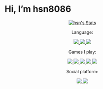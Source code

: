 # Hi, I’m hsn8086

<p align="center">
    <a href="https://github.com/hsn8086" class="rich-diff-level-one">
        <img src="https://github-readme-stats.vercel.app/api?username=hsn8086&title_color=333&text_color=777"
            alt="hsn's Stats">
    </a>
</p>

<p align="center">Language:</p>

<p align="center">
    <a href="https://www.python.org/" class="rich-diff-level-one">
        <img src="https://img.shields.io/badge/-python-3776AB?style=flat-square&logo=python&logoColor=ffffff">
    </a>
    <a href="https://kotlinlang.org/" class="rich-diff-level-one">
        <img src="https://img.shields.io/badge/-kotlin-7F52FF?style=flat-square&logo=kotlin&logoColor=ffffff">
    </a>
    <a href="https://www.java.com/" class="rich-diff-level-one">
        <img src="https://img.shields.io/badge/-Java-007396?style=flat-square&logo=java&logoColor=ffffff">
    </a>
</p>

<p align="center">Games I play:</p>

<p align="center">
    <a href="https://arcaea.lowiro.com/" class="rich-diff-level-one">
        <img src="https://img.shields.io/badge/Arc-aea-ffffff?style=flat-square&logo=Arcaea&logoColor=ffffff">
    </a>
    <a href="https://www.pigeongames.cn/phigros" class="rich-diff-level-one">
        <img src="https://img.shields.io/badge/-Phigros-4169E1?style=flat-square&logo=Phigros&logoColor=ffffff">
    </a>
    <a href="https://orzmic.fandom.com/wiki/Orzmic_Wiki" class="rich-diff-level-one">
        <img src="https://img.shields.io/badge/-Orzmic-007396?style=flat-square&logo=Orzmic&logoColor=ffffff">
    </a>
    <a href="https://www.minecraft.net" class="rich-diff-level-one">
        <img src="https://img.shields.io/badge/-Minecraft-62B47A?style=flat-square&logo=Minecraft&logoColor=ffffff">
    </a>
    <a href="https://genshin.hoyoverse.com/" class="rich-diff-level-one">
        <img
            src="https://img.shields.io/badge/-GenshinImpact-FAF9F2?style=flat-square&logo=GenshinImpactc&logoColor=ffffff">
    </a>
</p>

<p align="center">Social platform:</p>

<p align="center">
    <a href="https://twitter.com/hsn8086" class="rich-diff-level-one">
        <img src="https://img.shields.io/badge/-Twitter-1DA1F2?style=flat-square&logo=twitter&logoColor=ffffff">
    </a>
    <a href="https://www.zh314.xyz" class="rich-diff-level-one">
        <img src="https://img.shields.io/badge/-MyBlog-007396?style=flat-square&logo=blog&logoColor=ffffff">
    </a>
</p>
